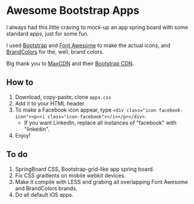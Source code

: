 Awesome Bootstrap Apps 
======================

I always had this little craving to mock-up an app spring board
with some standard apps, just for some fun.

I used [Bootstrap](http://getbootstrap.com) and [Font Awesome](http://fortawesome.github.io/Font-Awesome/) to make the actual icons,
and [BrandColors](http://brandcolors.net) for the, well, brand colors.

Big thank you to [MaxCDN](http://www.maxcdn.com) and their [Bootstrap CDN](http://www.bootstrapcdn.com/#tab_fontawesome).

How to
------

1. Download, copy-paste, clone `apps.css`
2. Add it to your HTML header.
3. To make a Facebook icon appear, type `<div class="icon facebook-icon"><p><i class="icon-facebook"></i></p></div>`.
    -   If you want LinkedIn, replace all instances of "facebook" with "linkedin".
4. Enjoy!

To do
-----

1. SpringBoard CSS, Bootstrap-grid-like app spring board.
2. Fix CSS gradients on mobile webkit devices.
3. Make it compile with LESS and grabing all overlapping Font Awesome and BrandColors brands.
4. Do all default iOS apps.